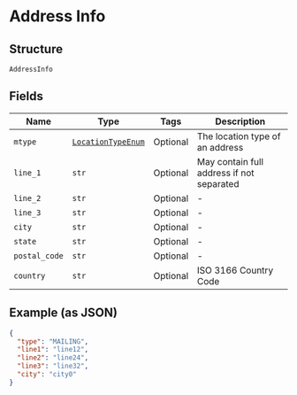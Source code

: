 
# Address Info

## Structure

`AddressInfo`

## Fields

| Name | Type | Tags | Description |
|  --- | --- | --- | --- |
| `mtype` | [`LocationTypeEnum`](../../doc/models/location-type-enum.md) | Optional | The location type of an address |
| `line_1` | `str` | Optional | May contain full address if not separated |
| `line_2` | `str` | Optional | - |
| `line_3` | `str` | Optional | - |
| `city` | `str` | Optional | - |
| `state` | `str` | Optional | - |
| `postal_code` | `str` | Optional | - |
| `country` | `str` | Optional | ISO 3166 Country Code |

## Example (as JSON)

```json
{
  "type": "MAILING",
  "line1": "line12",
  "line2": "line24",
  "line3": "line32",
  "city": "city0"
}
```

